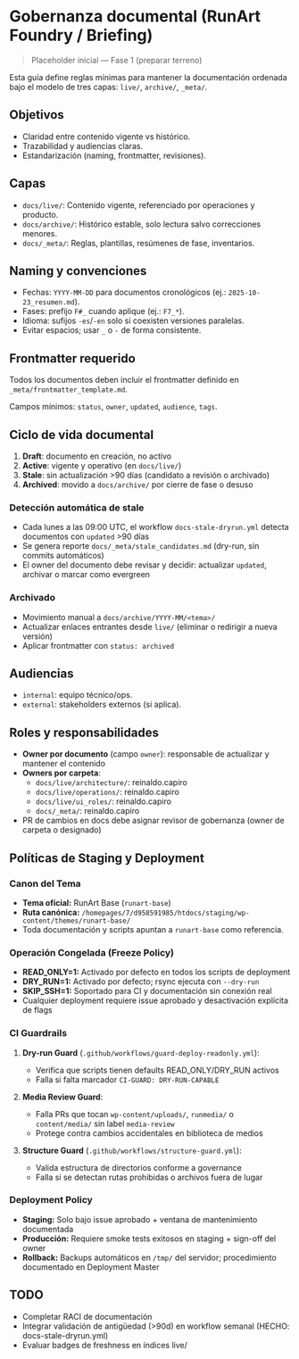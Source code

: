 # Gobernanza documental (RunArt Foundry / Briefing)

> Placeholder inicial — Fase 1 (preparar terreno)

Esta guía define reglas mínimas para mantener la documentación ordenada bajo el modelo de tres capas: `live/`, `archive/`, `_meta/`.

## Objetivos
- Claridad entre contenido vigente vs histórico.
- Trazabilidad y audiencias claras.
- Estandarización (naming, frontmatter, revisiones).

## Capas
- `docs/live/`: Contenido vigente, referenciado por operaciones y producto.
- `docs/archive/`: Histórico estable, solo lectura salvo correcciones menores.
- `docs/_meta/`: Reglas, plantillas, resúmenes de fase, inventarios.

## Naming y convenciones
- Fechas: `YYYY-MM-DD` para documentos cronológicos (ej.: `2025-10-23_resumen.md`).
- Fases: prefijo `F#_` cuando aplique (ej.: `F7_*`).
- Idioma: sufijos `-es`/`-en` solo si coexisten versiones paralelas.
- Evitar espacios; usar `_` o `-` de forma consistente.

## Frontmatter requerido
Todos los documentos deben incluir el frontmatter definido en `_meta/frontmatter_template.md`.

Campos mínimos: `status`, `owner`, `updated`, `audience`, `tags`.

## Ciclo de vida documental
1. **Draft**: documento en creación, no activo
2. **Active**: vigente y operativo (en `docs/live/`)
3. **Stale**: sin actualización >90 días (candidato a revisión o archivado)
4. **Archived**: movido a `docs/archive/` por cierre de fase o desuso

### Detección automática de stale
- Cada lunes a las 09:00 UTC, el workflow `docs-stale-dryrun.yml` detecta documentos con `updated` >90 días
- Se genera reporte `docs/_meta/stale_candidates.md` (dry-run, sin commits automáticos)
- El owner del documento debe revisar y decidir: actualizar `updated`, archivar o marcar como evergreen

### Archivado
- Movimiento manual a `docs/archive/YYYY-MM/<tema>/`
- Actualizar enlaces entrantes desde `live/` (eliminar o redirigir a nueva versión)
- Aplicar frontmatter con `status: archived`

## Audiencias
- `internal`: equipo técnico/ops.
- `external`: stakeholders externos (si aplica).

## Roles y responsabilidades
- **Owner por documento** (campo `owner`): responsable de actualizar y mantener el contenido
- **Owners por carpeta**:
  - `docs/live/architecture/`: reinaldo.capiro
  - `docs/live/operations/`: reinaldo.capiro
  - `docs/live/ui_roles/`: reinaldo.capiro
  - `docs/_meta/`: reinaldo.capiro
- PR de cambios en docs debe asignar revisor de gobernanza (owner de carpeta o designado)

## Políticas de Staging y Deployment

### Canon del Tema

- **Tema oficial:** RunArt Base (`runart-base`)
- **Ruta canónica:** `/homepages/7/d958591985/htdocs/staging/wp-content/themes/runart-base/`
- Toda documentación y scripts apuntan a `runart-base` como referencia.

### Operación Congelada (Freeze Policy)

- **READ_ONLY=1:** Activado por defecto en todos los scripts de deployment
- **DRY_RUN=1:** Activado por defecto; rsync ejecuta con `--dry-run`
- **SKIP_SSH=1:** Soportado para CI y documentación sin conexión real
- Cualquier deployment requiere issue aprobado y desactivación explícita de flags

### CI Guardrails

1. **Dry-run Guard** (`.github/workflows/guard-deploy-readonly.yml`):
   - Verifica que scripts tienen defaults READ_ONLY/DRY_RUN activos
   - Falla si falta marcador `CI-GUARD: DRY-RUN-CAPABLE`

2. **Media Review Guard**:
   - Falla PRs que tocan `wp-content/uploads/`, `runmedia/` o `content/media/` sin label `media-review`
   - Protege contra cambios accidentales en biblioteca de medios

3. **Structure Guard** (`.github/workflows/structure-guard.yml`):
   - Valida estructura de directorios conforme a governance
   - Falla si se detectan rutas prohibidas o archivos fuera de lugar

### Deployment Policy

- **Staging:** Solo bajo issue aprobado + ventana de mantenimiento documentada
- **Producción:** Requiere smoke tests exitosos en staging + sign-off del owner
- **Rollback:** Backups automáticos en `/tmp/` del servidor; procedimiento documentado en Deployment Master

## TODO
- Completar RACI de documentación
- Integrar validación de antigüedad (>90d) en workflow semanal (HECHO: docs-stale-dryrun.yml)
- Evaluar badges de freshness en índices live/
